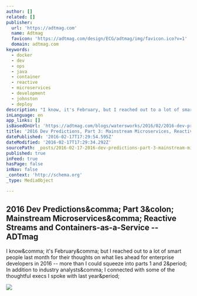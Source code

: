 ```yaml
---
author: []
related: []
publisher:
  url: 'https://adtmag.com'
  name: Adtmag
  favicon: 'https://adtmag.com/design/ECG/adtmag/img/favicon.ico?v=1'
  domain: adtmag.com
keywords:
  - docker
  - dev
  - ops
  - java
  - container
  - reactive
  - microservices
  - development
  - johnston
  - deploy
description: "I know, it's February, but I reached out to a lot of smart people last month for their thoughts on what lies ahead for enterprise developers in 2016 -- more than I could squeeze into parts 1 and 2. In addition to industry analysts, I connected with some of the thoughtful execs I spoke with last year."
inLanguage: en
app_links: []
isBasedOnUrl: 'https://adtmag.com/blogs/watersworks/2016/02/2016-dev-predictions-3.aspx?m=1'
title: '2016 Dev Predictions, Part 3: Mainstream Microservices, Reactive Streams and Containers-as-a-Service -- ADTmag'
datePublished: '2016-02-17T17:29:54.595Z'
dateModified: '2016-02-17T17:29:34.292Z'
sourcePath: _posts/2016-02-17-2016-dev-predictions-part-3-mainstream-microservices-reac.md
published: true
inFeed: true
hasPage: false
inNav: false
_context: 'http://schema.org'
_type: MediaObject

---
```

<article style=""><h1>2016 Dev Predictions&amp;comma; Part 3&amp;colon; Mainstream Microservices&amp;comma; Reactive Streams and Containers-as-a-Service -- ADTmag</h1><p>I know&amp;comma; it's February&amp;comma; but I reached out to a lot of smart people last month for their thoughts on what lies ahead for enterprise developers in 2016 -- more than I could squeeze into parts 1 and 2&amp;period; In addition to industry analysts&amp;comma; I connected with some of the thoughtful execs I spoke with last year&amp;period;</p><img src="https://adtmag.com/blogs/watersworks/2016/02/~/media/ECG/VirtualizationReview/Images/introimages2014/1215_Take5_Art.jpg" /></article>
